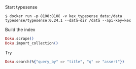 Start typesense

```console
$ docker run -p 8108:8108 -v kex_typesense_data:/data typesense/typesense:0.24.1 --data-dir /data --api-key=kex
```

Build the index

```elixir
Doku.scrape()
Doku.import_collection()
```

Try

```elixir
Doku.search(%{"query_by" => "title", "q" => "assert"})
```
